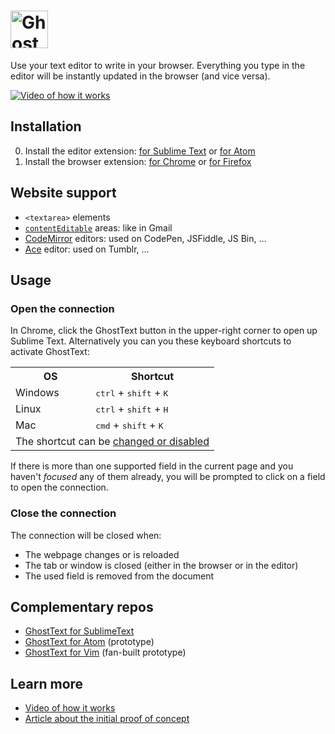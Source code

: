 # <img src="https://raw.githubusercontent.com/GhostText/GhostText/master/promo/gt_banner.png" height="60" alt="GhostText">
Use your text editor to write in your browser. Everything you type in the editor will be instantly updated in the browser (and vice versa).

[![Video of how it works](http://img.youtube.com/vi/e0aLFPtYPZI/maxresdefault.jpg)](http://youtu.be/e0aLFPtYPZI)


## Installation

0. Install the editor extension: [for Sublime Text](https://sublime.wbond.net/packages/GhostText) or [for Atom](https://github.com/GhostText/GhostText-for-Atom)
1. Install the browser extension: [for Chrome](https://chrome.google.com/webstore/detail/sublimetextarea/godiecgffnchndlihlpaajjcplehddca) or [for Firefox](https://addons.mozilla.org/firefox/addon/ghosttext-for-firefox/)

## Website support 

* `<textarea>` elements
* [`contentEditable`](https://developer.mozilla.org/en-US/docs/Web/Guide/HTML/Content_Editable) areas: like in Gmail
* [CodeMirror](http://codemirror.net/) editors: used on CodePen, JSFiddle, JS Bin, …
* [Ace](http://ace.c9.io/) editor: used on Tumblr, …

## Usage

### Open the connection

In Chrome, click the GhostText button in the upper-right corner to open up Sublime Text. Alternatively you can you these keyboard shortcuts to activate GhostText:

<table>
  <tr>
    <th>OS</th>
    <th>Shortcut</th>
  </tr>
  <tr>
    <td>Windows</td>
    <td><kbd>ctrl</kbd> + <kbd>shift</kbd> + <kbd>K</kbd></td>
  </tr>
  <tr>
    <td>Linux</td>
    <td><kbd>ctrl</kbd> + <kbd>shift</kbd> + <kbd>H</kbd></td>
  </tr>
  <tr>
    <td>Mac</td>
    <td><kbd>cmd</kbd> + <kbd>shift</kbd> + <kbd>K</kbd></td>
  </tr>
  <tr>
    <td colspan="2">The shortcut can be <a href="http://lifehacker.com/add-custom-keyboard-shortcuts-to-chrome-extensions-for-1595322121">changed or disabled</a></td>
  </tr>
</table>

If there is more than one supported field in the current page and you haven't *focused* any of them already, you will be prompted to click on a field to open the connection.

### Close the connection

The connection will be closed when:
* The webpage changes or is reloaded
* The tab or window is closed (either in the browser or in the editor)
* The used field is removed from the document


## Complementary repos

* [GhostText for SublimeText](https://github.com/GhostText/GhostText-for-SublimeText)
* [GhostText for Atom](https://github.com/GhostText/GhostText-for-Atom) (prototype)
* [GhostText for Vim](https://github.com/falstro/ghost-text-vim) (fan-built prototype)

## Learn more

* [Video of how it works](http://www.youtube.com/watch?v=e0aLFPtYPZI&feature=share)
* [Article about the initial proof of concept](http://cacodaemon.de/index.php?id=59)
